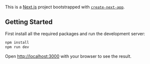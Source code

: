 This is a [Next.js](https://nextjs.org/) project bootstrapped with [`create-next-app`](https://github.com/vercel/next.js/tree/canary/packages/create-next-app).

## Getting Started

First install all the required packages and run the development server:

```bash
npm install
npm run dev
```

Open [http://localhost:3000](http://localhost:3000) with your browser to see the result.
